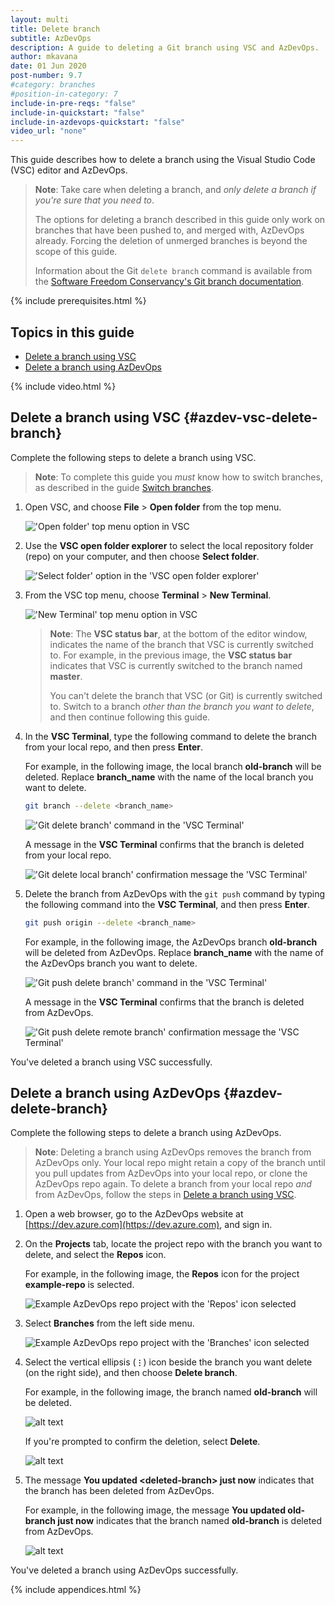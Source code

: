 ```yaml
---
layout: multi
title: Delete branch
subtitle: AzDevOps
description: A guide to deleting a Git branch using VSC and AzDevOps.
author: mkavana
date: 01 Jun 2020
post-number: 9.7
#category: branches
#position-in-category: 7
include-in-pre-reqs: "false"
include-in-quickstart: "false"
include-in-azdevops-quickstart: "false"
video_url: "none"
---
```


This guide describes how to delete a branch using the Visual Studio Code (VSC) editor and AzDevOps.

> **Note**: Take care when deleting a branch, and *only delete a branch if you're sure that you need to*.
>
> The options for deleting a branch described in this guide only work on branches that have been pushed to, and merged with, AzDevOps already. Forcing the deletion of unmerged branches is beyond the scope of this guide.
>
> Information about the Git `delete branch` command is available from the [Software Freedom Conservancy's Git branch documentation](https://git-scm.com/docs/git-branch).
>

{% include prerequisites.html %}

## Topics in this guide

- [Delete a branch using VSC](#azdev-vsc-delete-branch)
- [Delete a branch using AzDevOps](#azdev-delete-branch)

{% include video.html %}

## Delete a branch using VSC {#azdev-vsc-delete-branch}

Complete the following steps to delete a branch using VSC.

> **Note**: To complete this guide you *must* know how to switch branches, as described in the guide [Switch branches]({{site.baseurl}}/branches/switch-branch.html).
>

1. Open VSC, and choose **File** > **Open folder** from the top menu.

    !['Open folder' top menu option in VSC](../assets/images/09-branches/delete/azdev/del-branch-vsc-001.png)

2. Use the **VSC open folder explorer** to select the local repository folder (repo) on your computer, and then choose **Select folder**.

    !['Select folder' option in the 'VSC open folder explorer'](../assets/images/09-branches/delete/azdev/del-branch-vsc-002.png)

3. From the VSC top menu, choose **Terminal** > **New Terminal**.

    !['New Terminal' top menu option in VSC](../assets/images/09-branches/delete/azdev/del-branch-vsc-003.png)

    > **Note**: The **VSC status bar**, at the bottom of the editor window, indicates the name of the branch that VSC is currently switched to. For example, in the previous image, the **VSC status bar** indicates that VSC is currently switched to the branch named **master**.
    >
    > You can't delete the branch that VSC (or Git) is currently switched to. Switch to a branch *other than the branch you want to delete*, and then continue following this guide.
    >

4. In the **VSC Terminal**, type the following command to delete the branch from your local repo, and then press **Enter**.

    For example, in the following image, the local branch **old-branch** will be deleted. Replace **branch_name** with the name of the local branch you want to delete.

    ```bash
    git branch --delete <branch_name>
    ```

    !['Git delete branch' command in the 'VSC Terminal'](../assets/images/09-branches/delete/azdev/del-branch-vsc-004a.png)

    A message in the **VSC Terminal** confirms that the branch is deleted from your local repo.

    !['Git delete local branch' confirmation message the 'VSC Terminal'](../assets/images/09-branches/delete/azdev/del-branch-vsc-004b.png)

5. Delete the branch from AzDevOps with the `git push` command by typing the following command into the **VSC Terminal**, and then press **Enter**.

    ```bash
    git push origin --delete <branch_name>
    ```

    For example, in the following image, the AzDevOps branch **old-branch** will be deleted from AzDevOps. Replace **branch_name** with the name of the AzDevOps branch you want to delete.

    !['Git push delete branch' command in the 'VSC Terminal'](../assets/images/09-branches/delete/azdev/del-branch-vsc-005a.png)

    A message in the **VSC Terminal** confirms that the branch is deleted from AzDevOps.

    !['Git push delete remote branch' confirmation message the 'VSC Terminal'](../assets/images/09-branches/delete/azdev/del-branch-vsc-005b.png)

You've deleted a branch using VSC successfully.

## Delete a branch using AzDevOps {#azdev-delete-branch}

Complete the following steps to delete a branch using AzDevOps.

> **Note**: Deleting a branch using AzDevOps removes the branch from AzDevOps only. Your local repo might retain a copy of the branch until you pull updates from AzDevOps into your local repo, or clone the AzDevOps repo again. To delete a branch from your local repo *and* from AzDevOps, follow the steps in [Delete a branch using VSC](#vsc-az-delete-branch).
>

1. Open a web browser, go to the AzDevOps website at [https://dev.azure.com](https://dev.azure.com), and sign in.

2. On the **Projects** tab, locate the project repo with the branch you want to delete, and select the **Repos** icon.

    For example, in the following image, the **Repos** icon for the project **example-repo** is selected.

    ![Example AzDevOps repo project with the 'Repos' icon selected](../assets/images/09-branches/delete/azdev/del-branch-azdev-002.png)

3. Select **Branches** from the left side menu.

    ![Example AzDevOps repo project with the 'Branches' icon selected](../assets/images/09-branches/delete/azdev/del-branch-azdev-003.png)

4. Select the vertical ellipsis (**`⋮`**) icon beside the branch you want delete (on the right side), and then choose **Delete branch**.

    For example, in the following image, the branch named **old-branch** will be deleted.

    ![alt text](../assets/images/09-branches/delete/azdev/del-branch-azdev-004a.png)

    If you're prompted to confirm the deletion, select **Delete**.

    ![alt text](../assets/images/09-branches/delete/azdev/del-branch-azdev-004b.png)

5. The message **You updated \<deleted-branch\> just now** indicates that the branch has been deleted from AzDevOps.

    For example, in the following image, the message **You updated old-branch just now** indicates that the branch named **old-branch** is deleted from AzDevOps.

    ![alt text](../assets/images/09-branches/delete/azdev/del-branch-azdev-005.png)

You've deleted a branch using AzDevOps successfully.

{% include appendices.html %}
